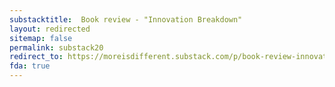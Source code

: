 ```yaml
---
substacktitle:  Book review - "Innovation Breakdown"
layout: redirected
sitemap: false
permalink: substack20
redirect_to: https://moreisdifferent.substack.com/p/book-review-innovation-breakdown
fda: true
---
```

